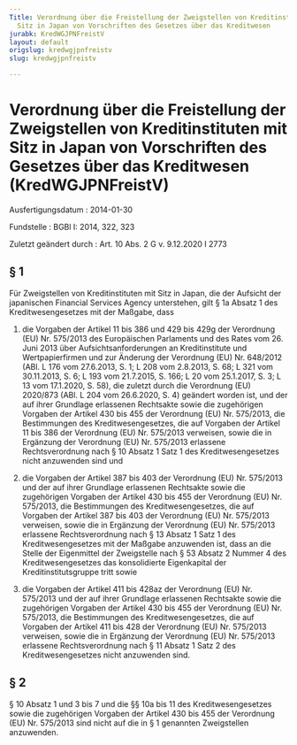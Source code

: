 ```yaml
---
Title: Verordnung über die Freistellung der Zweigstellen von Kreditinstituten mit
  Sitz in Japan von Vorschriften des Gesetzes über das Kreditwesen
jurabk: KredWGJPNFreistV
layout: default
origslug: kredwgjpnfreistv
slug: kredwgjpnfreistv

---
```


# Verordnung über die Freistellung der Zweigstellen von Kreditinstituten mit Sitz in Japan von Vorschriften des Gesetzes über das Kreditwesen (KredWGJPNFreistV)

Ausfertigungsdatum
:   2014-01-30

Fundstelle
:   BGBl I: 2014, 322, 323

Zuletzt geändert durch
:   Art. 10 Abs. 2 G v. 9.12.2020 I 2773


## § 1

Für Zweigstellen von Kreditinstituten mit Sitz in Japan, die der
Aufsicht der japanischen Financial Services Agency unterstehen, gilt §
1a Absatz 1 des Kreditwesengesetzes mit der Maßgabe, dass

1.  die Vorgaben der Artikel 11 bis 386 und 429 bis 429g der Verordnung
    (EU) Nr. 575/2013 des Europäischen Parlaments und des Rates vom 26.
    Juni 2013 über Aufsichtsanforderungen an Kreditinstitute und
    Wertpapierfirmen und zur Änderung der Verordnung (EU) Nr. 648/2012
    (ABl. L 176 vom 27.6.2013, S. 1; L 208 vom 2.8.2013, S. 68; L 321 vom
    30\.11.2013, S. 6; L 193 vom 21.7.2015, S. 166; L 20 vom 25.1.2017, S.
    3; L 13 vom 17.1.2020, S. 58), die zuletzt durch die Verordnung (EU)
    2020/873 (ABl. L 204 vom 26.6.2020, S. 4) geändert worden ist, und der
    auf ihrer Grundlage erlassenen Rechtsakte sowie die zugehörigen
    Vorgaben der Artikel 430 bis 455 der Verordnung (EU) Nr. 575/2013, die
    Bestimmungen des Kreditwesengesetzes, die auf Vorgaben der Artikel 11
    bis 386 der Verordnung (EU) Nr. 575/2013 verweisen, sowie die in
    Ergänzung der Verordnung (EU) Nr. 575/2013 erlassene Rechtsverordnung
    nach § 10 Absatz 1 Satz 1 des Kreditwesengesetzes nicht anzuwenden
    sind und


2.  die Vorgaben der Artikel 387 bis 403 der Verordnung (EU) Nr. 575/2013
    und der auf ihrer Grundlage erlassenen Rechtsakte sowie die
    zugehörigen Vorgaben der Artikel 430 bis 455 der Verordnung (EU) Nr.
    575/2013, die Bestimmungen des Kreditwesengesetzes, die auf Vorgaben
    der Artikel 387 bis 403 der Verordnung (EU) Nr. 575/2013 verweisen,
    sowie die in Ergänzung der Verordnung (EU) Nr. 575/2013 erlassene
    Rechtsverordnung nach § 13 Absatz 1 Satz 1 des Kreditwesengesetzes mit
    der Maßgabe anzuwenden ist, dass an die Stelle der Eigenmittel der
    Zweigstelle nach § 53 Absatz 2 Nummer 4 des Kreditwesengesetzes das
    konsolidierte Eigenkapital der Kreditinstitutsgruppe tritt sowie


3.  die Vorgaben der Artikel 411 bis 428az der Verordnung (EU) Nr.
    575/2013 und der auf ihrer Grundlage erlassenen Rechtsakte sowie die
    zugehörigen Vorgaben der Artikel 430 bis 455 der Verordnung (EU) Nr.
    575/2013, die Bestimmungen des Kreditwesengesetzes, die auf Vorgaben
    der Artikel 411 bis 428 der Verordnung (EU) Nr. 575/2013 verweisen,
    sowie die in Ergänzung der Verordnung (EU) Nr. 575/2013 erlassene
    Rechtsverordnung nach § 11 Absatz 1 Satz 2 des Kreditwesengesetzes
    nicht anzuwenden sind.





## § 2

§ 10 Absatz 1 und 3 bis 7 und die §§ 10a bis 11 des
Kreditwesengesetzes sowie die zugehörigen Vorgaben der Artikel 430 bis
455 der Verordnung (EU) Nr. 575/2013 sind nicht auf die in § 1
genannten Zweigstellen anzuwenden.

